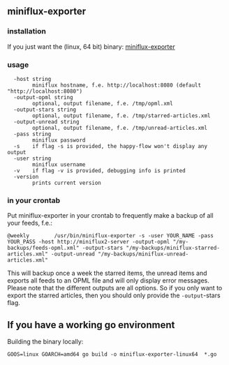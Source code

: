 ## miniflux-exporter

### installation

If you just want the (linux, 64 bit) binary: [miniflux-exporter](https://github.com/rogierlommers/miniflux-exporter/releases/download/9/miniflux-exporter)

### usage
```
  -host string
    	miniflux hostname, f.e. http://localhost:8080 (default "http://localhost:8080")
  -output-opml string
    	optional, output filename, f.e. /tmp/opml.xml
  -output-stars string
    	optional, output filename, f.e. /tmp/starred-articles.xml
  -output-unread string
    	optional, output filename, f.e. /tmp/unread-articles.xml
  -pass string
    	miniflux password
  -s	if flag -s is provided, the happy-flow won't display any output
  -user string
    	miniflux username
  -v	if flag -v is provided, debugging info is printed
  -version
    	prints current version
```

### in your crontab
Put miniflux-exporter in your crontab to frequently make a backup of all your feeds, f.e.:

```
@weekly        /usr/bin/miniflux-exporter -s -user YOUR_NAME -pass YOUR_PASS -host http://miniflux2-server -output-opml "/my-backups/feeds-opml.xml" -output-stars "/my-backups/miniflux-starred-articles.xml" -output-unread "/my-backups/miniflux-unread-articles.xml"
```

This will backup once a week the starred items, the unread items and exports all feeds to an OPML file and will only display error messages. Please note that the different outputs are all options. So if you only want to export the starred articles, then you should only provide the `-output`-stars flag.

## If you have a working go environment

Building the binary locally:

```
GOOS=linux GOARCH=amd64 go build -o miniflux-exporter-linux64  *.go
```
